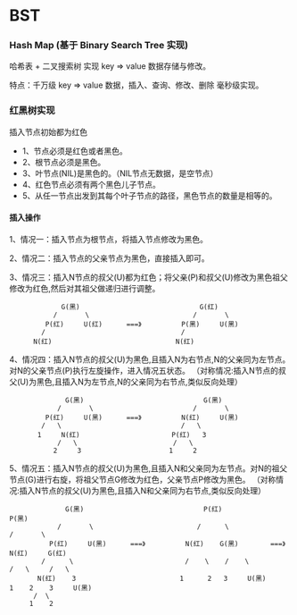 # BST

### Hash Map (基于 Binary Search Tree 实现)

哈希表 + 二叉搜索树 实现 key => value 数据存储与修改。

特点：千万级 key => value 数据，插入、查询、修改、删除 毫秒级实现。



### 红黑树实现

插入节点初始都为红色

* 1、节点必须是红色或者黑色。
* 2、根节点必须是黑色。
* 3、叶节点(NIL)是黑色的。（NIL节点无数据，是空节点）
* 4、红色节点必须有两个黑色儿子节点。
* 5、从任一节点出发到其每个叶子节点的路径，黑色节点的数量是相等的。


#### 插入操作

1、情况一：插入节点为根节点，将插入节点修改为黑色。

2、情况二：插入节点的父亲节点为黑色，直接插入即可。

3、情况三：插入N节点的叔父(U)都为红色；将父亲(P)和叔父(U)修改为黑色祖父修改为红色,然后对其祖父做递归进行调整。

                 G(黑)                              G(红)
               /       \                          /       \
             P(红)     U(红)      ===》          P(黑)     U(黑) 
            /                                  /
          N(红)                               N(红)

4、情况四：插入N节点的叔父(U)为黑色,且插入N为右节点,N的父亲同为左节点。对N的父亲节点(P)执行左旋操作，进入情况五状态。
（对称情况:插入N节点的叔父(U)为黑色,且插入N为左节点,N的父亲同为右节点,类似反向处理）

                  G(黑)                              G(黑)
                /       \                         /       \
             P(红)     U(黑)      ===》          N(红)     U(黑) 
            /   \                              /   \
           1     N(红)                       P(红)   3
                /   \                        /   \
               2     3                      1     2

5、情况五：插入N节点的叔父(U)为黑色,且插入N和父亲同为左节点。对N的祖父节点(G)进行右旋，将祖父节点G修改为红色，父亲节点P修改为黑色。
（对称情况:插入N节点的叔父(U)为黑色,且插入N和父亲同为右节点,类似反向处理）

                  G(黑)                              P(红)                            P(黑)
                /       \                          /      \                        /       \
              P(红)     U(黑)      ===》          N(红)    G(黑)        ===》      N(红)     G(红)     
            /      \                            /    \    /    \                /   \     /   \
           N(红)    3                          1      2   3     U(黑)           1    2    3     U(黑)
          /  \
         1    2


